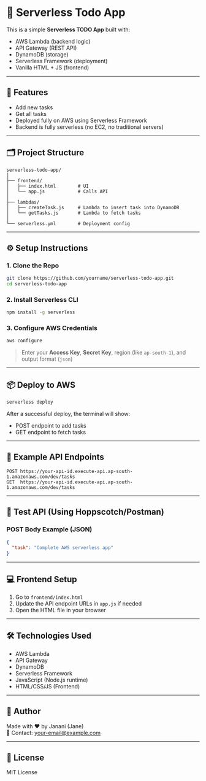 # 📝 Serverless Todo App

This is a simple **Serverless TODO App** built with:

- AWS Lambda (backend logic)
- API Gateway (REST API)
- DynamoDB (storage)
- Serverless Framework (deployment)
- Vanilla HTML + JS (frontend)

---

## 🚀 Features

- Add new tasks
- Get all tasks
- Deployed fully on AWS using Serverless Framework
- Backend is fully serverless (no EC2, no traditional servers)

---

## 🗂️ Project Structure

```
serverless-todo-app/
│
├── frontend/
│   ├── index.html        # UI
│   └── app.js            # Calls API
│
├── lambdas/
│   ├── createTask.js     # Lambda to insert task into DynamoDB
│   └── getTasks.js       # Lambda to fetch tasks
│
└── serverless.yml        # Deployment config
```

---

## ⚙️ Setup Instructions

### 1. Clone the Repo

```bash
git clone https://github.com/yourname/serverless-todo-app.git
cd serverless-todo-app
```

### 2. Install Serverless CLI

```bash
npm install -g serverless
```

### 3. Configure AWS Credentials

```bash
aws configure
```

> Enter your **Access Key**, **Secret Key**, region (like `ap-south-1`), and output format (`json`)

---

## 📦 Deploy to AWS

```bash
serverless deploy
```

After a successful deploy, the terminal will show:

- POST endpoint to add tasks
- GET endpoint to fetch tasks

---

## 🔗 Example API Endpoints

```http
POST https://your-api-id.execute-api.ap-south-1.amazonaws.com/dev/tasks
GET  https://your-api-id.execute-api.ap-south-1.amazonaws.com/dev/tasks
```

---

## 🧪 Test API (Using Hoppscotch/Postman)

### POST Body Example (JSON)

```json
{
  "task": "Complete AWS serverless app"
}
```

---

## 💻 Frontend Setup

1. Go to `frontend/index.html`
2. Update the API endpoint URLs in `app.js` if needed
3. Open the HTML file in your browser

---

## 🛠 Technologies Used

- AWS Lambda
- API Gateway
- DynamoDB
- Serverless Framework
- JavaScript (Node.js runtime)
- HTML/CSS/JS (Frontend)

---

## 🙌 Author

Made with ❤️ by Janani (Jane)  
📧 Contact: your-email@example.com

---

## 📝 License

MIT License